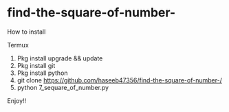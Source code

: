 # find-the-square-of-number-

How to install

Termux

1. Pkg install upgrade && update
2. Pkg install git
3. Pkg install python
4. git clone https://github.com/haseeb47356/find-the-square-of-number-/
5. python 7_sequare_of_number.py

Enjoy!!
